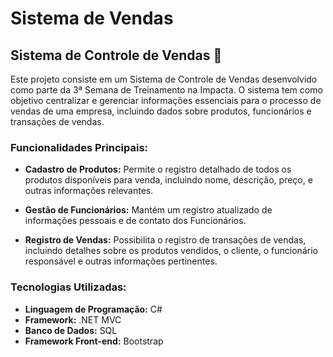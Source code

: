 # Sistema de Vendas

## Sistema de Controle de Vendas 🛒

Este projeto consiste em um Sistema de Controle de Vendas desenvolvido como parte da 3ª Semana de Treinamento na Impacta. O sistema tem como objetivo centralizar e gerenciar informações essenciais para o processo de vendas de uma empresa, incluindo dados sobre produtos, funcionários e transações de vendas.

### Funcionalidades Principais:
- **Cadastro de Produtos:** Permite o registro detalhado de todos os produtos disponíveis para venda, incluindo nome, descrição, preço, e outras informações relevantes.
  
- **Gestão de Funcionários:** Mantém um registro atualizado de informações pessoais e de contato dos Funcionários.
  
- **Registro de Vendas:** Possibilita o registro de transações de vendas, incluindo detalhes sobre os produtos vendidos, o cliente, o funcionário responsável e outras informações pertinentes.

### Tecnologias Utilizadas:
- **Linguagem de Programação:** C# 
- **Framework:** .NET MVC 
- **Banco de Dados:** SQL 
- **Framework Front-end:** Bootstrap 
